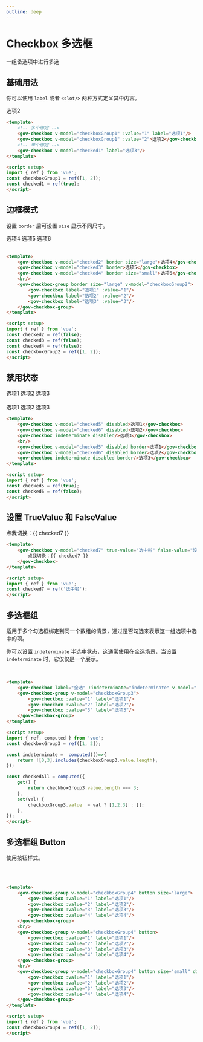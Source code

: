 ```yaml
---
outline: deep
---
```


# Checkbox 多选框

一组备选项中进行多选

<script setup>
import { ref,  computed } from 'vue';
const checkboxGroup1 = ref([1, 2]);
const checkboxGroup2 = ref([1, 2]);
const checkboxGroup3 = ref([1, 2]);
const checkboxGroup4 = ref([1, 2]);

const checked1 = ref(true);
const checked2 = ref(false);
const checked3 = ref(false);
const checked4 = ref(false);
const checked5 = ref(true);
const checked6 = ref(false);
const checked7 = ref('选中啦');

const indeterminate =  computed(()=>{
	return ![0,3].includes(checkboxGroup3.value.length);
});

const checkedAll = computed({
	get() {
		return checkboxGroup3.value.length === 3;
	},
	set(val) {
		checkboxGroup3.value  = val ? [1,2,3] : [];
	},
});
</script>


## 基础用法

你可以使用 ```label``` 或者 ```<slot/>``` 两种方式定义其中内容。

<demo-container class="demo-gov-form">
	<gov-checkbox v-model="checkboxGroup1" :value="1" label="选项1"/>
	<gov-checkbox v-model="checkboxGroup1" :value="2">选项2</gov-checkbox>
	<gov-checkbox v-model="checked1" label="选项3"/>
</demo-container>

```md
<template>
	<!-- 多个绑定 -->
	<gov-checkbox v-model="checkboxGroup1" :value="1" label="选项1"/>
	<gov-checkbox v-model="checkboxGroup1" :value="2">选项2</gov-checkbox>
	<!-- 单个绑定 -->
	<gov-checkbox v-model="checked1" label="选项3"/>
</template>

<script setup>
import { ref } from 'vue';
const checkboxGroup1 = ref([1, 2]);
const checked1 = ref(true);
</script>
```

## 边框模式

设置 ```border``` 后可设置 ```size``` 显示不同尺寸。

<demo-container class="demo-gov-form">
	<gov-checkbox v-model="checked2" border size="large">选项4</gov-checkbox>
	<gov-checkbox v-model="checked3" border>选项5</gov-checkbox>
	<gov-checkbox v-model="checked4" border size="small">选项6</gov-checkbox>
	<br/>
	<br/>
	<gov-checkbox-group border size="large" v-model="checkboxGroup2">
		<gov-checkbox label="选项1" :value="1"/>
		<gov-checkbox label="选项2" :value="2"/>
		<gov-checkbox label="选项3" :value="3"/>
	</gov-checkbox-group>
</demo-container>

```md
<template>
	<gov-checkbox v-model="checked2" border size="large">选项4</gov-checkbox>
	<gov-checkbox v-model="checked3" border>选项5</gov-checkbox>
	<gov-checkbox v-model="checked4" border size="small">选项6</gov-checkbox>
	<br/>
	<gov-checkbox-group border size="large" v-model="checkboxGroup2">
		<gov-checkbox label="选项1" :value="1"/>
		<gov-checkbox label="选项2" :value="2"/>
		<gov-checkbox label="选项3" :value="3"/>
	</gov-checkbox-group>
</template>

<script setup>
import { ref } from 'vue';
const checked2 = ref(false);
const checked3 = ref(false);
const checked4 = ref(false);
const checkboxGroup2 = ref([1, 2]);
</script>
```


## 禁用状态
<demo-container class="demo-gov-form">
	<gov-checkbox v-model="checked5" disabled>选项1</gov-checkbox>
	<gov-checkbox v-model="checked6" disabled>选项2</gov-checkbox>
	<gov-checkbox indeterminate disabled>选项3</gov-checkbox>
	<br/>
	<br/>
	<gov-checkbox v-model="checked5" disabled border>选项1</gov-checkbox>
	<gov-checkbox v-model="checked6" disabled border>选项2</gov-checkbox>
	<gov-checkbox indeterminate disabled border>选项3</gov-checkbox>
</demo-container>

```md
<template>
	<gov-checkbox v-model="checked5" disabled>选项1</gov-checkbox>
	<gov-checkbox v-model="checked6" disabled>选项2</gov-checkbox>
	<gov-checkbox indeterminate disabled/>选项3</gov-checkbox>
	<br/>
	<gov-checkbox v-model="checked5" disabled border>选项1</gov-checkbox>
	<gov-checkbox v-model="checked6" disabled border>选项2</gov-checkbox>
	<gov-checkbox indeterminate disabled border/>选项3</gov-checkbox>
</template>

<script setup>
import { ref } from 'vue';
const checked5 = ref(true);
const checked6 = ref(false);
</script>
```



## 设置 TrueValue 和 FalseValue

<demo-container class="demo-gov-form">
	<gov-checkbox v-model="checked7" true-value="选中啦" false-value="没选中">点我切换：{{ checked7 }}</gov-checkbox>
</demo-container>

```md
<template>
	<gov-checkbox v-model="checked7" true-value="选中啦" false-value="没选中">
		点我切换：{{ checked7 }}
	</gov-checkbox>
</template>

<script setup>
import { ref } from 'vue';
const checked7 = ref('选中啦');
</script>
```


## 多选框组

适用于多个勾选框绑定到同一个数组的情景，通过是否勾选来表示这一组选项中选中的项。

你可以设置 ```indeterminate``` 半选中状态，这通常使用在全选场景，当设置 ```indeterminate``` 时，它仅仅是一个展示。

<demo-container class="demo-gov-form">
	<gov-checkbox label="全选" :indeterminate="indeterminate" v-model="checkedAll"/>
	<br/>
	<gov-checkbox-group v-model="checkboxGroup3">
		<gov-checkbox :value="1" label="选项1"/>
		<gov-checkbox :value="2" label="选项2"/>
		<gov-checkbox :value="3" label="选项3"/>
	</gov-checkbox-group>
</demo-container>

```md
<template>
	<gov-checkbox label="全选" :indeterminate="indeterminate" v-model="checkedAll"/>
	<gov-checkbox-group v-model="checkboxGroup3">
		<gov-checkbox :value="1" label="选项1"/>
		<gov-checkbox :value="2" label="选项2"/>
		<gov-checkbox :value="3" label="选项3"/>
	</gov-checkbox-group>
</template>

<script setup>
import { ref, computed } from 'vue';
const checkboxGroup3 = ref([1, 2]);

const indeterminate =  computed(()=>{
	return ![0,3].includes(checkboxGroup3.value.length);
});

const checkedAll = computed({
	get() {
		return checkboxGroup3.value.length === 3;
	},
	set(val) {
		checkboxGroup3.value  = val ? [1,2,3] : [];
	},
});
</script>
```

## 多选框组 Button

使用按钮样式。

<demo-container class="demo-gov-form">
	<gov-checkbox-group v-model="checkboxGroup4" button size="large">
		<gov-checkbox :value="1" label="选项1"/>
		<gov-checkbox :value="2" label="选项2"/>
		<gov-checkbox :value="3" label="选项3"/>
		<gov-checkbox :value="4" label="选项4"/>
	</gov-checkbox-group>
	<br/>
	<gov-checkbox-group v-model="checkboxGroup4" button>
		<gov-checkbox :value="1" label="选项1"/>
		<gov-checkbox :value="2" label="选项2"/>
		<gov-checkbox :value="3" label="选项3"/>
		<gov-checkbox :value="4" label="选项4"/>
	</gov-checkbox-group>
	<br/>
	<gov-checkbox-group v-model="checkboxGroup4" button size="small" disabled>
		<gov-checkbox :value="1" label="选项1"/>
		<gov-checkbox :value="2" label="选项2"/>
		<gov-checkbox :value="3" label="选项3"/>
		<gov-checkbox :value="4" label="选项4"/>
	</gov-checkbox-group>
</demo-container>

```md
<template>
	<gov-checkbox-group v-model="checkboxGroup4" button size="large">
		<gov-checkbox :value="1" label="选项1"/>
		<gov-checkbox :value="2" label="选项2"/>
		<gov-checkbox :value="3" label="选项3"/>
		<gov-checkbox :value="4" label="选项4"/>
	</gov-checkbox-group>
	<br/>
	<gov-checkbox-group v-model="checkboxGroup4" button>
		<gov-checkbox :value="1" label="选项1"/>
		<gov-checkbox :value="2" label="选项2"/>
		<gov-checkbox :value="3" label="选项3"/>
		<gov-checkbox :value="4" label="选项4"/>
	</gov-checkbox-group>
	<br/>
	<gov-checkbox-group v-model="checkboxGroup4" button size="small" disabled>
		<gov-checkbox :value="1" label="选项1"/>
		<gov-checkbox :value="2" label="选项2"/>
		<gov-checkbox :value="3" label="选项3"/>
		<gov-checkbox :value="4" label="选项4"/>
	</gov-checkbox-group>
</template>

<script setup>
import { ref } from 'vue';
const checkboxGroup4 = ref([1, 2]);
</script>
```
